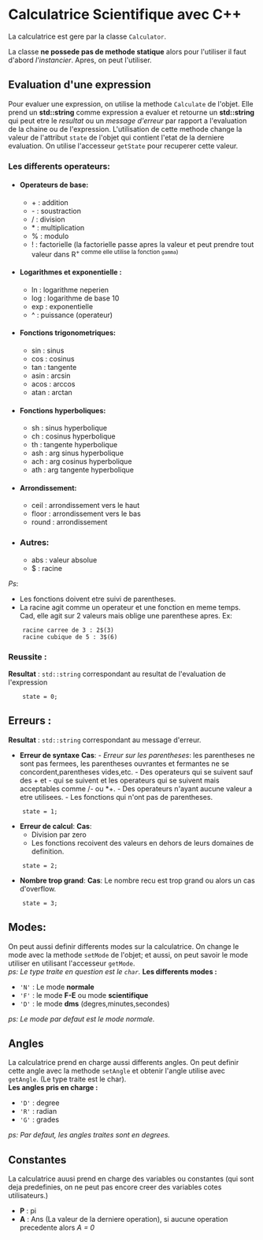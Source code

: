 # Calculatrice Scientifique avec C++
La calculatrice est gere par la classe `Calculator`.

La classe **ne possede pas de methode statique** alors pour l'utiliser il faut d'abord *l'instancier*.
Apres, on peut l'utiliser.

## Evaluation d'une expression
Pour evaluer une expression, on utilise la methode `Calculate` de l'objet. Elle prend un **std::string** comme expression a evaluer et retourne un **std::string** qui peut etre le _resultat_ ou un _message d'erreur_ par rapport a l'evaluation de la chaine ou de l'expression.
L'utilisation de cette methode change la valeur de l'attribut `state` de l'objet qui contient l'etat de la derniere evaluation. On utilise l'accesseur `getState` pour recuperer cette valeur.
### Les differents operateurs:
- #### Operateurs de base:
    - \+ : addition
    - \- : soustraction
    - / : division
    - \* : multiplication
    - % : modulo
    - ! : factorielle (la factorielle passe apres la valeur et peut prendre tout valeur dans R<sup>+ comme elle utilise la fonction `gamma`)

- #### Logarithmes et exponentielle :
    - ln : logarithme neperien
    - log : logarithme de base 10
    - exp : exponentielle
    - ^ : puissance (operateur)

- #### Fonctions trigonometriques:
    - sin : sinus
    - cos : cosinus
    - tan : tangente
    - asin : arcsin
    - acos : arccos
    - atan : arctan

- #### Fonctions hyperboliques:
    - sh : sinus hyperbolique
    - ch : cosinus hyperbolique
    - th : tangente hyperbolique
    - ash : arg sinus hyperbolique 
    - ach : arg cosinus hyperbolique
    - ath : arg tangente hyperbolique 

- #### Arrondissement:
    - ceil : arrondissement vers le haut 
    - floor : arrondissement vers le bas
    - round : arrondissement 

- ### Autres:
    - abs : valeur absolue
    - $ : racine 

_Ps_: 
- Les fonctions doivent etre suivi de parentheses.
- La racine agit comme un operateur et une fonction en meme temps. Cad, elle agit sur 2 valeurs mais oblige une parenthese apres.
Ex:
```
    racine carree de 3 : 2$(3)
    racine cubique de 5 : 3$(6)
```


### Reussite :
__Resultat__ : `std::string` correspondant au resultat de l'evaluation de l'expression
```
    state = 0;
```
## Erreurs :
__Resultat__ : `std::string` correspondant au message d'erreur.
- __Erreur de syntaxe__
    **Cas**:
        - _Erreur sur les parentheses_: les parentheses ne sont pas fermees, les parentheses ouvrantes et fermantes ne se concordent,parentheses vides,etc.
        - Des operateurs qui se suivent sauf des + et - qui se suivent et les operateurs qui se suivent mais acceptables comme /- ou *+.
        - Des operateurs n'ayant aucune valeur a etre utilisees.
        - Les fonctions qui n'ont pas de parentheses.
```
    state = 1;
```

-  __Erreur de calcul__:
    **Cas**: 
    - Division par zero
    - Les fonctions recoivent des valeurs en dehors de leurs domaines de definition.

```
    state = 2;
```

- __Nombre trop grand__:
    **Cas**: Le nombre recu est trop grand ou alors un cas d'overflow.
```
    state = 3;
```

## Modes:
On peut aussi definir differents modes sur la calculatrice.
On change le mode avec la methode `setMode` de l'objet; et aussi, on peut savoir le mode utiliser en utilisant l'accesseur `getMode`.<br>
*ps: Le type traite en question est le `char`.*
__Les differents modes :__
- `'N'` : Le mode **normale**
- `'F'` : le mode **F-E** ou mode **scientifique**
- `'D'` : le mode **dms** (degres,minutes,secondes)

*ps: Le mode par defaut est le mode normale.*

## Angles
La calculatrice prend en charge aussi differents angles.
On peut definir cette angle avec la methode `setAngle` et obtenir l'angle utilise avec `getAngle`. (Le type traite est le char). <br>
__Les angles pris en charge :__
- `'D'` : degree
- `'R'` : radian
- `'G'` : grades

*ps: Par defaut, les angles traites sont en degrees.*

## Constantes
La calculatrice auusi prend en charge des variables ou constantes (qui sont deja predefinies, on ne peut pas encore creer des variables cotes utilisateurs.)
- **P** : pi
- **A** : Ans (La valeur de la derniere operation), si aucune operation precedente alors *A = 0*